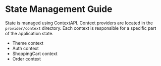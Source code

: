 # State Management Guide

State is managed using ContextAPI. Context providers are located in the `provider/context` directory. Each context is responsible for a specific part of the application state.

- Theme context
- Auth context
- ShoppingCart context
- Order context
